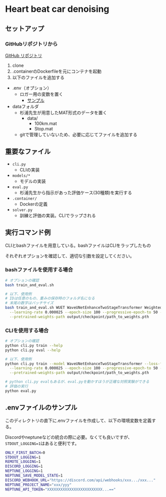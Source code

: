 # Heart beat car denoising

## セットアップ

### GitHubリポジトリから

[GitHub リポジトリ](https://github.com/tyPhoon-collab/heart_beat_car_denoising)

1. clone
2. .containerのDockerfileを元にコンテナを起動
3. 以下のファイルを追加する

- .env（オプション）
  - ロガー用の変数を置く
    - [サンプル](#envファイルのサンプル)
- dataフォルダ
  - 杉浦先生が用意したMAT形式のデータを置く
    - data/
      - 100km.mat
      - Stop.mat
  - gitで管理していないため、必要に応じてファイルを追加する

## 重要なファイル

- `cli.py`
  - CLIの実装
- `models/*`
  - モデルの実装
- `eval.py`
  - 杉浦先生から指示があった評価ケース(30種類)を実行する
- `.container/`
  - Dockerの定義
- `solver.py`
  - 訓練と評価の実装。CLIでラップされる

## 実行コマンド例

CLIとbashファイルを用意している。bashファイルはCLIをラップしたもの

それぞれオプションを確認して、適切な引数を設定してください。

### bashファイルを使用する場合

```bash
# オプションの確認
bash train_and_eval.sh

# 以下、使用例
# IDは任意のもの、重みの保存時のフォルダ名になる
# 末尾の数字はバッチサイズ
bash train_and_eval.sh WUET WaveUNetEnhanceTwoStageTransformer WeightedLoss 64 --gain 1 \
  --learning-rate 0.000025 --epoch-size 100 --progressive-epoch-to 50 --with-progressive-gain \
  --pretrained-weights-path output/checkpoint/path_to_weights.pth
```

### CLIを使用する場合

```bash
# オプションの確認
python cli.py train --help
python cli.py eval --help

# 以下、使用例
python cli.py train --model WaveUNetEnhanceTwoStageTransformer --loss-fn WeightedLoss --batch-size 64 --gain 1 \
  --learning-rate 0.000025 --epoch-size 100 --progressive-epoch-to 50 --with-progressive-gain \
  --pretrained-weights-path output/checkpoint/path_to_weights.pth

# python cli.py evalもあるが、eval.pyを動かすほうが正確な対照実験ができる
# 評価の実行
python eval.py
```

## .envファイルのサンプル

このディレクトリの直下に.envファイルを作成して、以下の環境変数を定義する。

Discordやneptuneなどの統合の際に必要。なくても良いですが、`STDOUT_LOGGING=1`はあると便利です。

```bash
ONLY_FIRST_BATCH=0
STDOUT_LOGGING=1
REMOTE_LOGGING=1
DISCORD_LOGGING=1
NEPTUNE_LOGGING=1
NEPTUNE_SAVE_MODEL_STATE=1
DISCORD_WEBHOOK_URL="https://discord.com/api/webhooks/xxx.../xxx..."
NEPTUNE_PROJECT_NAME="xxx/yyy"
NEPTUNE_API_TOKEN="XXXXXXXXXXXXXXXXXXXXXXXXX...=="
```
